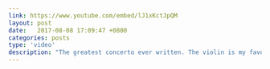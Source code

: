 ```yaml
---
link: https://www.youtube.com/embed/lJ1xKctJpQM
layout: post
date:   2017-08-08 17:09:47 +0800
categories: posts
type: 'video'
description: "The greatest concerto ever written. The violin is my favourite instrument, its timbre is so expressive and close to the human soul. I only wish the piano could produce such a singing and sustained tone. Even when it is in its lively third movement, the tragedy of the two movements before still haunts me. Is there another composer who could express sorrow as vividly as Brahms?"
---
```

